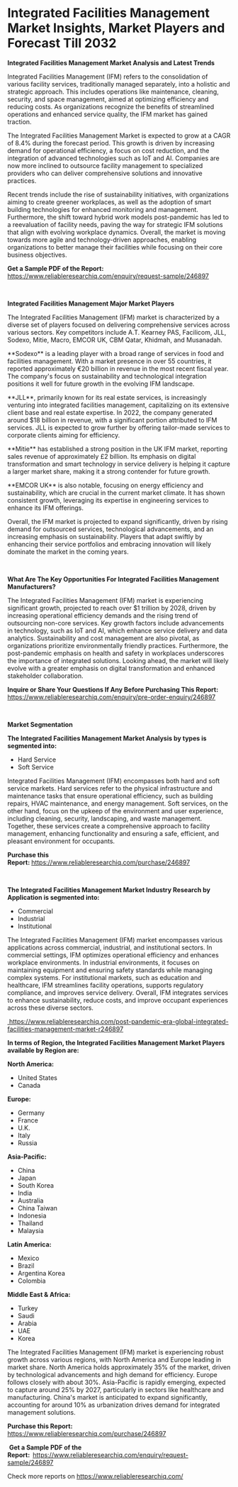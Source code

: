<p><h1>Integrated Facilities Management Market Insights, Market Players and Forecast Till 2032</h1></p><p><strong>Integrated Facilities Management Market Analysis and Latest Trends</strong></p>
<p><p>Integrated Facilities Management (IFM) refers to the consolidation of various facility services, traditionally managed separately, into a holistic and strategic approach. This includes operations like maintenance, cleaning, security, and space management, aimed at optimizing efficiency and reducing costs. As organizations recognize the benefits of streamlined operations and enhanced service quality, the IFM market has gained traction.</p><p>The Integrated Facilities Management Market is expected to grow at a CAGR of 8.4% during the forecast period. This growth is driven by increasing demand for operational efficiency, a focus on cost reduction, and the integration of advanced technologies such as IoT and AI. Companies are now more inclined to outsource facility management to specialized providers who can deliver comprehensive solutions and innovative practices.</p><p>Recent trends include the rise of sustainability initiatives, with organizations aiming to create greener workplaces, as well as the adoption of smart building technologies for enhanced monitoring and management. Furthermore, the shift toward hybrid work models post-pandemic has led to a reevaluation of facility needs, paving the way for strategic IFM solutions that align with evolving workplace dynamics. Overall, the market is moving towards more agile and technology-driven approaches, enabling organizations to better manage their facilities while focusing on their core business objectives.</p></p>
<p><strong>Get a Sample PDF of the Report:&nbsp;</strong> <a href="https://www.reliableresearchiq.com/enquiry/request-sample/246897?utm_campaign=99&utm_medium=2&utm_source=Github&utm_content=ia&utm_term=30012025&utm_id=integrated-facilities-management">https://www.reliableresearchiq.com/enquiry/request-sample/246897</a></p>
<p>&nbsp;</p>
<p><strong>Integrated Facilities Management Major Market Players</strong></p>
<p><p>The Integrated Facilities Management (IFM) market is characterized by a diverse set of players focused on delivering comprehensive services across various sectors. Key competitors include A.T. Kearney PAS, Facilicom, JLL, Sodexo, Mitie, Macro, EMCOR UK, CBM Qatar, Khidmah, and Musanadah.</p><p>**Sodexo** is a leading player with a broad range of services in food and facilities management. With a market presence in over 55 countries, it reported approximately €20 billion in revenue in the most recent fiscal year. The company's focus on sustainability and technological integration positions it well for future growth in the evolving IFM landscape.</p><p>**JLL**, primarily known for its real estate services, is increasingly venturing into integrated facilities management, capitalizing on its extensive client base and real estate expertise. In 2022, the company generated around $18 billion in revenue, with a significant portion attributed to IFM services. JLL is expected to grow further by offering tailor-made services to corporate clients aiming for efficiency.</p><p>**Mitie** has established a strong position in the UK IFM market, reporting sales revenue of approximately £2 billion. Its emphasis on digital transformation and smart technology in service delivery is helping it capture a larger market share, making it a strong contender for future growth.</p><p>**EMCOR UK** is also notable, focusing on energy efficiency and sustainability, which are crucial in the current market climate. It has shown consistent growth, leveraging its expertise in engineering services to enhance its IFM offerings.</p><p>Overall, the IFM market is projected to expand significantly, driven by rising demand for outsourced services, technological advancements, and an increasing emphasis on sustainability. Players that adapt swiftly by enhancing their service portfolios and embracing innovation will likely dominate the market in the coming years.</p></p>
<p>&nbsp;</p>
<p><strong>What Are The Key Opportunities For Integrated Facilities Management Manufacturers?</strong></p>
<p><p>The Integrated Facilities Management (IFM) market is experiencing significant growth, projected to reach over $1 trillion by 2028, driven by increasing operational efficiency demands and the rising trend of outsourcing non-core services. Key growth factors include advancements in technology, such as IoT and AI, which enhance service delivery and data analytics. Sustainability and cost management are also pivotal, as organizations prioritize environmentally friendly practices. Furthermore, the post-pandemic emphasis on health and safety in workplaces underscores the importance of integrated solutions. Looking ahead, the market will likely evolve with a greater emphasis on digital transformation and enhanced stakeholder collaboration.</p></p>
<p><strong>Inquire or Share Your Questions If Any Before Purchasing This Report:</strong> <a href="https://www.reliableresearchiq.com/enquiry/pre-order-enquiry/246897?utm_campaign=99&utm_medium=2&utm_source=Github&utm_content=ia&utm_term=30012025&utm_id=integrated-facilities-management">https://www.reliableresearchiq.com/enquiry/pre-order-enquiry/246897</a></p>
<p>&nbsp;</p>
<p><strong>Market Segmentation</strong></p>
<p><strong>The Integrated Facilities Management Market Analysis by types is segmented into:</strong></p>
<p><ul><li>Hard Service</li><li>Soft Service</li></ul></p>
<p><p>Integrated Facilities Management (IFM) encompasses both hard and soft service markets. Hard services refer to the physical infrastructure and maintenance tasks that ensure operational efficiency, such as building repairs, HVAC maintenance, and energy management. Soft services, on the other hand, focus on the upkeep of the environment and user experience, including cleaning, security, landscaping, and waste management. Together, these services create a comprehensive approach to facility management, enhancing functionality and ensuring a safe, efficient, and pleasant environment for occupants.</p></p>
<p><strong>Purchase this Report:&nbsp;</strong><a href="https://www.reliableresearchiq.com/purchase/246897?utm_campaign=99&utm_medium=2&utm_source=Github&utm_content=ia&utm_term=30012025&utm_id=integrated-facilities-management">https://www.reliableresearchiq.com/purchase/246897</a></p>
<p>&nbsp;</p>
<p><strong>The Integrated Facilities Management Market Industry Research by Application is segmented into:</strong></p>
<p><ul><li>Commercial</li><li>Industrial</li><li>Institutional</li></ul></p>
<p><p>The Integrated Facilities Management (IFM) market encompasses various applications across commercial, industrial, and institutional sectors. In commercial settings, IFM optimizes operational efficiency and enhances workplace environments. In industrial environments, it focuses on maintaining equipment and ensuring safety standards while managing complex systems. For institutional markets, such as education and healthcare, IFM streamlines facility operations, supports regulatory compliance, and improves service delivery. Overall, IFM integrates services to enhance sustainability, reduce costs, and improve occupant experiences across these diverse sectors.</p></p>
<p><a href="https://www.reliableresearchiq.com/post-pandemic-era-global-integrated-facilities-management-market-r246897?utm_campaign=99&utm_medium=2&utm_source=Github&utm_content=ia&utm_term=30012025&utm_id=integrated-facilities-management">&nbsp;https://www.reliableresearchiq.com/post-pandemic-era-global-integrated-facilities-management-market-r246897</a></p>
<p><strong>In terms of Region, the Integrated Facilities Management Market Players available by Region are:</strong></p>
<p>
    <p> <strong> North America: </strong>
        <ul>
            <li>United States</li>
            <li>Canada</li>
        </ul>
        </p> 
    <p> <strong> Europe: </strong>
        <ul>
            <li>Germany</li>
            <li>France</li>
            <li>U.K.</li>
            <li>Italy</li>
            <li>Russia</li>
        </ul>
        </p> 
    <p> <strong> Asia-Pacific: </strong>
        <ul>
            <li>China</li>
            <li>Japan</li>
            <li>South Korea</li>
            <li>India</li>
            <li>Australia</li>
            <li>China Taiwan</li>
            <li>Indonesia</li>
            <li>Thailand</li>
            <li>Malaysia</li>
        </ul>
        </p> 
    <p> <strong> Latin America: </strong>
        <ul>
            <li>Mexico</li>
            <li>Brazil</li>
            <li>Argentina Korea</li>
            <li>Colombia</li>
        </ul>
        </p> 
    <p> <strong> Middle East & Africa: </strong>
        <ul>
            <li>Turkey</li>
            <li>Saudi</li>
            <li>Arabia</li>
            <li>UAE</li>
            <li>Korea</li>
        </ul>
    </p>
    </p>
<p><p>The Integrated Facilities Management (IFM) market is experiencing robust growth across various regions, with North America and Europe leading in market share. North America holds approximately 35% of the market, driven by technological advancements and high demand for efficiency. Europe follows closely with about 30%. Asia-Pacific is rapidly emerging, expected to capture around 25% by 2027, particularly in sectors like healthcare and manufacturing. China's market is anticipated to expand significantly, accounting for around 10% as urbanization drives demand for integrated management solutions.</p></p>
<p><strong>Purchase this Report: </strong><a href="https://www.reliableresearchiq.com/purchase/246897?utm_campaign=99&utm_medium=2&utm_source=Github&utm_content=ia&utm_term=30012025&utm_id=integrated-facilities-management">https://www.reliableresearchiq.com/purchase/246897</a></p>
<p>&nbsp;<strong>Get a Sample PDF of the Report:&nbsp;&nbsp;</strong><a href="https://www.reliableresearchiq.com/enquiry/request-sample/246897?utm_campaign=99&utm_medium=2&utm_source=Github&utm_content=ia&utm_term=30012025&utm_id=integrated-facilities-management">https://www.reliableresearchiq.com/enquiry/request-sample/246897</a></p>
<p><strong></strong></p>
<p>Check more reports on <a href="https://www.reliableresearchiq.com/?utm_campaign=99&utm_medium=2&utm_source=Github&utm_content=ia&utm_term=30012025&utm_id=integrated-facilities-management">https://www.reliableresearchiq.com/</a></p>